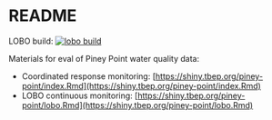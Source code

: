 # README

LOBO build: [![lobo build](https://github.com/tbep-tech/piney-point/actions/workflows/lobobuild.yaml/badge.svg)](https://github.com/tbep-tech/piney-point/actions/workflows/lobobuild.yaml)

Materials for eval of Piney Point water quality data:

* Coordinated response monitoring: [https://shiny.tbep.org/piney-point/index.Rmd](https://shiny.tbep.org/piney-point/index.Rmd)
* LOBO continuous monitoring: [https://shiny.tbep.org/piney-point/lobo.Rmd](https://shiny.tbep.org/piney-point/lobo.Rmd)

